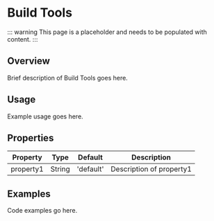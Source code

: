 # Build Tools

::: warning
This page is a placeholder and needs to be populated with content.
:::

## Overview

Brief description of Build Tools goes here.

## Usage

Example usage goes here.

## Properties

| Property | Type | Default | Description |
|----------|------|---------|-------------|
| property1 | String | 'default' | Description of property1 |

## Examples

Code examples go here.
